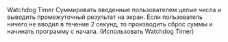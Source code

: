 Watchdog Timer
Суммировать введенные пользователем целые числа и выводить промежуточный результат на экран. Если пользователь ничего не вводил в течение 2 секунд, то производить сброс суммы и начинать программу с начала. (Использовать  Watchdog Timer)

